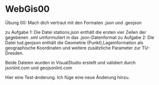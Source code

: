 # WebGis00
Übung 00: Mach dich vertraut mit den Formaten .json und .geojson

zu Aufgabe 1: Die Datei stations.json enthält die ersten vier Zeilen der gegebenen .xml umformuliert in das .json-Datenformat
zu Aufgabe 2: Die Datei tud.geojson enthält die Geometrie (Punkt),Lageinformation als geographische Koordinaten und weitere zusätzliche Parameter zur TU-Dresden. 

Beide Dateien wurden in VisualStudio erstellt und validiert durch jsonlint.com und geojsonlint.com

Hier eine Test-änderung. Ich füge eine neue Änderung hinzu.
